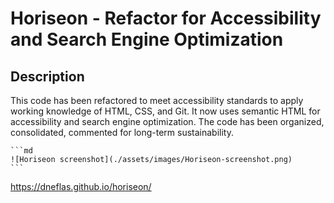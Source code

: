 # Horiseon - Refactor for Accessibility and Search Engine Optimization

## Description
This code has been refactored to meet accessibility standards to apply working knowledge of HTML, CSS, and Git. It now uses semantic HTML for accessibility and search engine optimization. The code has been organized, consolidated, commented for long-term sustainability. 

    ```md
    ![Horiseon screenshot](./assets/images/Horiseon-screenshot.png)
    ```

https://dneflas.github.io/horiseon/